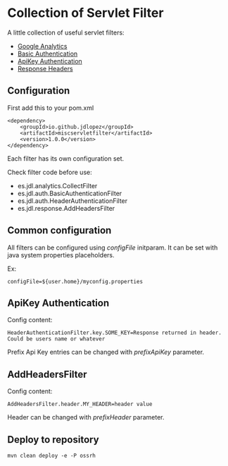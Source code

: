 # Collection of Servlet Filter

A little collection of useful servlet filters:

* [Google Analytics](analytics.md)
* [Basic Authentication](auth.md)
* [ApiKey Authentication](#apikey-authentication)
* [Response Headers](#addheadersfilter)

## Configuration

First add this to your pom.xml

    <dependency>
        <groupId>io.github.jdlopez</groupId>
        <artifactId>miscservletfilter</artifactId>
        <version>1.0.0</version>
    </dependency>
    
Each filter has its own configuration set. 

Check filter code before use:
* es.jdl.analytics.CollectFilter
* es.jdl.auth.BasicAuthenticationFilter
* es.jdl.auth.HeaderAuthenticationFilter
* es.jdl.response.AddHeadersFilter

## Common configuration

All filters can be configured using *configFile* initparam. It can be set with java system properties placeholders.

Ex:

    configFile=${user.home}/myconfig.properties

## ApiKey Authentication

Config content:

    HeaderAuthenticationFilter.key.SOME_KEY=Response returned in header. Could be users name or whatever

Prefix Api Key entries can be changed with _prefixApiKey_ parameter.

## AddHeadersFilter

Config content:

    AddHeadersFilter.header.MY_HEADER=header value

Header can be changed with _prefixHeader_ parameter.

## Deploy to repository

    mvn clean deploy -e -P ossrh 